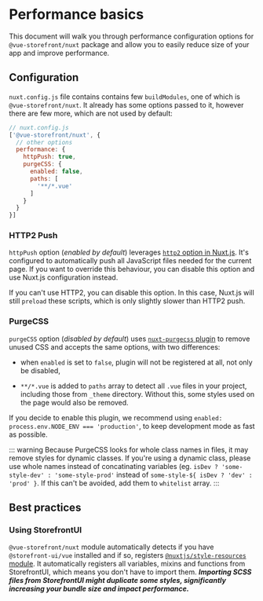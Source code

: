 # Performance basics

This document will walk you through performance configuration options for `@vue-storefront/nuxt` package and allow you to easily reduce size of your app and improve performance.

## Configuration

`nuxt.config.js` file contains contains few `buildModules`, one of which is `@vue-storefront/nuxt`. It already has some options passed to it, however there are few more, which are not used by default:

```javascript
// nuxt.config.js
['@vue-storefront/nuxt', {
  // other options
  performance: {
    httpPush: true,
    purgeCSS: {
      enabled: false,
      paths: [
        '**/*.vue'
      ]
    }
  }
}]
```

### HTTP2 Push

`httpPush` option (_enabled by default_) leverages [`http2` option in Nuxt.js](https://nuxtjs.org/docs/2.x/configuration-glossary/configuration-render#http2). It's configured to automatically push all JavaScript files needed for the current page. If you want to override this behaviour, you can disable this option and use Nuxt.js configuration instead.

If you can't use HTTP2, you can disable this option. In this case, Nuxt.js will still `preload` these scripts, which is only slightly slower than HTTP2 push.

### PurgeCSS

`purgeCSS` option (_disabled by default_) uses [`nuxt-purgecss` plugin](https://github.com/Developmint/nuxt-purgecss) to remove unused CSS and accepts the same options, with two differences:

* when `enabled` is set to `false`, plugin will not be registered at all, not only be disabled,

* `**/*.vue` is added to `paths` array to detect all `.vue` files in your project, including those from `_theme` directory. Without this, some styles used on the page would also be removed.

If you decide to enable this plugin, we recommend using `enabled: process.env.NODE_ENV === 'production'`, to keep development mode as fast as possible.

::: warning
Because PurgeCSS looks for whole class names in files, it may remove styles for dynamic classes. If you're using a dynamic class, please use whole names instead of concatinating variables (eg. `isDev ? 'some-style-dev' : 'some-style-prod'` instead of `some-style-${ isDev ? 'dev' : 'prod' }`. If this can't be avoided, add them to `whitelist` array.
:::

## Best practices

### Using StorefrontUI

`@vue-storefront/nuxt` module automatically detects if you have `@storefront-ui/vue` installed and if so, registers [`@nuxtjs/style-resources` module](https://github.com/nuxt-community/style-resources-module). It automatically registers all variables, mixins and functions from StorefrontUI, which means you don't have to import them. **_Importing SCSS files from StorefrontUI might duplicate some styles, significantly increasing your bundle size and impact performance._**

